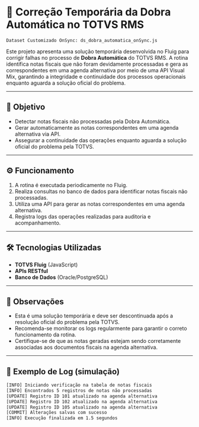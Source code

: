 # 🔧 Correção Temporária da Dobra Automática no TOTVS RMS
    Dataset Customizado OnSync: ds_dobra_automatica_onSync.js

Este projeto apresenta uma solução temporária desenvolvida no Fluig para corrigir falhas no processo de **Dobra Automática** do TOTVS RMS. A rotina identifica notas fiscais que não foram devidamente processadas e gera as correspondentes em uma agenda alternativa por meio de uma API Visual Mix, garantindo a integridade e continuidade dos processos operacionais enquanto aguarda a solução oficial do problema.

---

## 🎯 Objetivo

- Detectar notas fiscais não processadas pela Dobra Automática.
- Gerar automaticamente as notas correspondentes em uma agenda alternativa via API.
- Assegurar a continuidade das operações enquanto aguarda a solução oficial do problema pela TOTVS.

---

## ⚙️ Funcionamento

1. A rotina é executada periodicamente no Fluig.
2. Realiza consultas no banco de dados para identificar notas fiscais não processadas.
3. Utiliza uma API para gerar as notas correspondentes em uma agenda alternativa.
4. Registra logs das operações realizadas para auditoria e acompanhamento.

---

## 🛠️ Tecnologias Utilizadas

- **TOTVS Fluig** (JavaScript)
- **APIs RESTful**
- **Banco de Dados** (Oracle/PostgreSQL)

---

## 📌 Observações

- Esta é uma solução temporária e deve ser descontinuada após a resolução oficial do problema pela TOTVS.
- Recomenda-se monitorar os logs regularmente para garantir o correto funcionamento da rotina.
- Certifique-se de que as notas geradas estejam sendo corretamente associadas aos documentos fiscais na agenda alternativa.

---

## 📝 Exemplo de Log (simulação)

```txt
[INFO] Iniciando verificação na tabela de notas fiscais
[INFO] Encontrados 5 registros de notas não processadas
[UPDATE] Registro ID 101 atualizado na agenda alternativa
[UPDATE] Registro ID 102 atualizado na agenda alternativa
[UPDATE] Registro ID 105 atualizado na agenda alternativa
[COMMIT] Alterações salvas com sucesso
[INFO] Execução finalizada em 1.5 segundos
